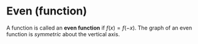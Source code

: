 # Even (function)

A function is called an **even function** if $f(x) = f(-x)$.
The graph of an even function is _symmetric_ about the vertical axis.
